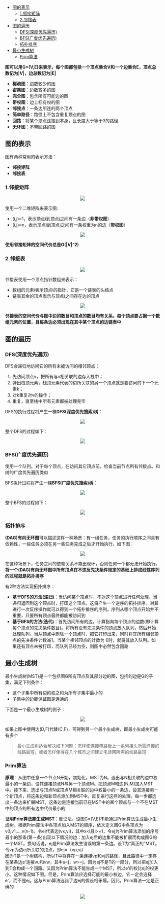 - [图的表示](#图的表示)
  - [1.邻接矩阵](#1邻接矩阵)
  - [2.邻接表](#2邻接表)
- [图的遍历](#图的遍历)
  - [DFS(深度优先遍历)](#dfs深度优先遍历)
  - [BFS(广度优先遍历)](#bfs广度优先遍历)
  - [拓扑排序](#拓扑排序)
- [最小生成树](#最小生成树) 
  - [Prim算法](#Prim算法) 

**图可以用G=(V,E)来表示，每个图都包括一个顶点集合V和一个边集合E，顶点总数记为|V|，边总数记为|E|**

- **稀疏图**：边数较少的图
- **密集图**：边数较多的图
- **完全图**：包含所有可能边的图
- **带权图**：边上标有权的图
- **邻接点**：一条边所连的两个顶点
- **简单路径**：路径上不包含重复顶点的图
- **回路**：将某个顶点连接到本身，且长度大于等于3的路径
- **无环图**：不带回路的图

## 图的表示

图有两种常用的表示方法：

- **邻接矩阵**
- **邻接表**

### 1.邻接矩阵

<div align="center"> <img src="../pic/al-graph-1.png"/> </div>

使用一个二维矩阵来表示图:

- (i,j)=1，表示顶点i到顶点j之间有一条边（**非带权图**）
- (i,j)=n，表示顶点i到顶点j之间有一条权重为n的边（**带权图**）

<div align="center"> <img src="../pic/al-graph-2.png"/> </div>

**使用邻接矩阵的空间代价总是O(|V|^2)**

### 2.邻接表

<div align="center"> <img src="../pic/al-graph-1.png"/> </div>

邻接表使用一个顶点指针数组来表示：

- 数组的元素i表示顶点i的指针，它是一个链表的头结点
- 链表其余的顶点表示与顶点i之间存在边的顶点

<div align="center"> <img src="../pic/al-graph-3.png"/> </div>

**邻接表的空间代价与图中边的数目和顶点的数目均有关系。每个顶点要占据一个数组元素的位置，且每条边必须出现在其中某个顶点的边链表中**

## 图的遍历

### DFS(深度优先遍历)

DFS会递归地访问它的所有未被访问的相邻顶点：

1. 先访问顶点v，把所有与v相关联的边存入栈中；
2. 弹出栈顶元素，栈顶元素代表的边所关联的另一个顶点就是要访问的下一个元素k；
3. 对k重复对v的操作；
4. 重复，直至栈中所有元素都被处理完毕

DFS的执行过程将产生一棵**DFS(深度优先搜索)树**：

<div align="center"> <img src="../pic/al-graph-4.png"/> </div>

整个DFS的过程如下：

<div align="center"> <img src="../pic/al-graph-5.png"/> </div>

### BFS(广度优先遍历)

使用一个队列。对于每个顶点，在访问其它顶点前，检查当前节点所有邻接点。和树的广度优先遍历类似

BFS执行过程将产生一棵**BFS(广度优先搜索)树**：

<div align="center"> <img src="../pic/al-graph-6.png"/> </div>

整个BFS的过程如下：

<div align="center"> <img src="../pic/al-graph-7.png"/> </div>

### 拓扑排序

**(DAG)有向无环图**可以描述这样一种场景：有一组任务，任务的执行顺序之间具有依赖性，一些任务必须在另一些任务完成之后才开始执行，如下图：

<div align="center"> <img src="../pic/al-graph-8.png"/> </div>

在这种场景下，任务之间的依赖关系不能出现环，否则任何一个都无法开始执行。**将一个(DAG)有向无环图中所有顶点在不违反先决条件规定的基础上排成线性序列的过程就是拓扑排序**

有2种方法实现拓扑排序：

- **基于DFS的方法(递归)**：当访问某个顶点时，不对这个顶点进行任何处理。当递归返回到这个顶点时，打印这个顶点。这将产生一个逆序的拓扑排序。对其进行一次反序操作就可以得到一个拓扑排序的序列。序列从哪个顶点开始并不重要，只要所有顶点最终都能被访问到
- **基于BFS的方法(迭代)**：首先访问所有的边，计算指向每个顶点的边数(即计算每个顶点的先决条件数目)。将所有没有先决条件的顶点放入队列，然后开始处理队列。当从顶点中删除一个顶点时，把它打印出来，同时将其所有相邻顶点的先决条件计数减1。当某个相邻顶点的计数为
  0时，就将其放入队列。如果还有顶点未被打印，而队列已经为空，则图中必然包含回路

## 最小生成树

最小生成树(MST)是一个包括图G所有顶点及其部分边的图，包括的边是G的子集，满足下列条件：

- 这个子集中所有边的权之和为所有子集中最小的
- 子集中的边能保证图是连通的

下面是一个最小生成树的例子：

<div align="center"> <img src="../pic/al-graph-9.png"/> </div>

如果上图中使用边(D,F)代替(C,F)，可得到另一个最小生成树，即最小生成树可能有多个

> 最小生成树适合解决如下问题：怎样使连接电路板上一系列接头所需焊接的线路最短，或者怎样使得在几个城市之间建立电话网所需的线路最短

### Prim算法

**原理**：从图中任意一个节点N开始，初始化，MST为N。选出与N相关联的边中权最小的一条边，设其连接顶点N与另一个顶点M。把顶点M和边(N,M)加入MST中。接下来，选出与顶点N或顶点M相关联的边中权最小的一条边，设其连接另一个新顶点，将这条边和新顶点添加到MST中。反复进行这样的处理，每一步都选出一条边来扩展MST，这条边是连接当前已在MST中的某个顶点与一个不在MST中的顶点的所有边中代价最小的

**证明Prim算法能生成MST**：反证法。设图G=(V,E)不能通过Prim算法生成最小生成树。根据Prim算法中各顶点加入MST的顺序，依次定义图G中各顶点为v0,v1,...,v(n-1)。令ei代表边(vx,vi)，其中x<i且i>=1，令ej为Prim算法添加的序号最小的那条(第一条)出现以下情况的边：加入ej后的边集不能被扩展而构成图G的一个MST。换句话说，ej是Prim算法发生错误的第一条边。设T为“真正的”MST。令vp为边ej所关联的顶点，即ej=（vp,vj）  
因为T是一个树结构，所以T中将存在一条连接vp和vj的路径，且此路径中一定存在某条边e'连接vu和vw，其中u<j，w>=j。因为ej不是T的一部分，所以把ej加入到T会构成一个回路。又因为Prim算法不能生成一个MST，所以e'的权比ej的权更小。这种情况如下图。但是，Prim算法应选择可能的最小权边，它一定会选择e'，而不是ej。这与Prim算法选错了边ej的假设相矛盾。因此，Prim算法一定是正确的

<div align="center"> <img src="../pic/al-graph-10.png"/> </div>